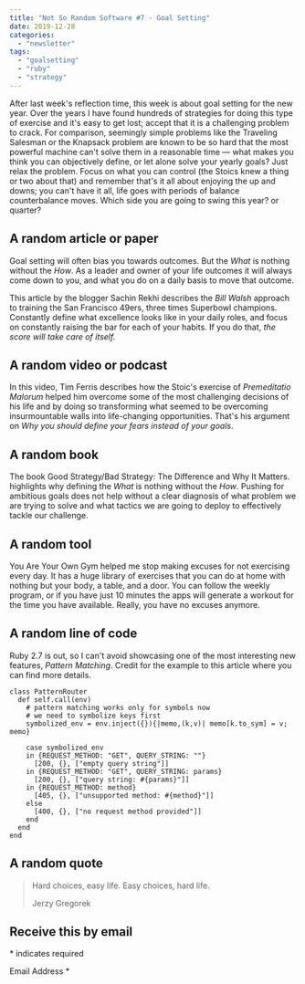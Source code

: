 ```yaml
---
title: "Not So Random Software #7 - Goal Setting"
date: 2019-12-28
categories: 
  - "newsletter"
tags: 
  - "goalsetting"
  - "ruby"
  - "strategy"
---
```


After last week's reflection time, this week is about goal setting for the new year. Over the years I have found hundreds of strategies for doing this type of exercise and it's easy to get lost; accept that it is a challenging problem to crack. For comparison, seemingly simple problems like the Traveling Salesman or the Knapsack problem are known to be so hard that the most powerful machine can't solve them in a reasonable time — what makes you think you can objectively define, or let alone solve your yearly goals? Just relax the problem. Focus on what you can control (the Stoics knew a thing or two about that) and remember that's it all about enjoying the up and downs; you can't have it all, life goes with periods of balance counterbalance moves. Which side you are going to swing this year? or quarter?

## A random article or paper

Goal setting will often bias you towards outcomes. But the _What_ is nothing without the _How_. As a leader and owner of your life outcomes it will always come down to you, and what you do on a daily basis to move that outcome.

This article by the blogger Sachin Rekhi describes the _Bill Walsh_ approach to training the San Francisco 49ers, three times Superbowl champions. Constantly define what excellence looks like in your daily roles, and focus on constantly raising the bar for each of your habits. If you do that, _the score will take care of itself._

## A random video or podcast

In this video, Tim Ferris describes how the Stoic's exercise of _Premeditatio Malorum_ helped him overcome some of the most challenging decisions of his life and by doing so transforming what seemed to be overcoming insurmountable walls into life-changing opportunities. That's his argument on _Why you should define your fears instead of your goals_.

## A random book

The book Good Strategy/Bad Strategy: The Difference and Why It Matters. highlights why defining the _What_ is nothing without the _How_. Pushing for ambitious goals does not help without a clear diagnosis of what problem we are trying to solve and what tactics we are going to deploy to effectively tackle our challenge.

## A random tool

You Are Your Own Gym helped me stop making excuses for not exercising every day. It has a huge library of exercises that you can do at home with nothing but your body, a table, and a door. You can follow the weekly program, or if you have just 10 minutes the apps will generate a workout for the time you have available. Really, you have no excuses anymore.

## A random line of code

Ruby 2.7 is out, so I can't avoid showcasing one of the most interesting new features, _Pattern Matching_. Credit for the example to this article where you can find more details.

```
class PatternRouter
  def self.call(env)
    # pattern matching works only for symbols now
    # we need to symbolize keys first
    symbolized_env = env.inject({}){|memo,(k,v)| memo[k.to_sym] = v; memo}

    case symbolized_env
    in {REQUEST_METHOD: "GET", QUERY_STRING: ""}
      [200, {}, ["empty query string"]]
    in {REQUEST_METHOD: "GET", QUERY_STRING: params}
      [200, {}, ["query string: #{params}"]]
    in {REQUEST_METHOD: method}
      [405, {}, ["unsupported method: #{method}"]]
    else
      [400, {}, ["no request method provided"]]
    end
  end
end
```

## A random quote

> Hard choices, easy life. Easy choices, hard life.
> 
> Jerzy Gregorek

## Receive this by email

\* indicates required

Email Address \*  
  

<script type="text/javascript" src="//s3.amazonaws.com/downloads.mailchimp.com/js/mc-validate.js"></script>

<script type="text/javascript">(function($) {window.fnames = new Array(); window.ftypes = new Array();fnames[0]='EMAIL';ftypes[0]='email';fnames[1]='FNAME';ftypes[1]='text';fnames[2]='LNAME';ftypes[2]='text';fnames[3]='ADDRESS';ftypes[3]='address';fnames[4]='PHONE';ftypes[4]='phone';fnames[5]='BIRTHDAY';ftypes[5]='birthday';}(jQuery));var $mcj = jQuery.noConflict(true);</script>
